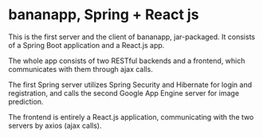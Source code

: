 bananapp, Spring + React js
===

This is the first server and the client of bananapp, jar-packaged. It consists of a Spring Boot application and a React.js app.

The whole app consists of two RESTful backends and a frontend, which communicates with them through ajax calls.

The first Spring server utilizes Spring Security and Hibernate for login and registration, and calls the second Google App Engine server for image prediction.

The frontend is entirely a React.js application, communicating with the two servers by axios (ajax calls).
